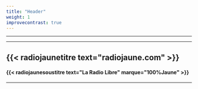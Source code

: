 ```yaml
---
title: "Header"
weight: 1
improvecontrast: true
---
```

<!--

# RADIO JAUNE
-->

---
---

## {{< radiojaunetitre text="radiojaune.com" >}}
#### {{< radiojaunesoustitre text="La Radio Libre" marque="100%Jaune" >}}

---
